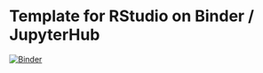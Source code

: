 # Template for RStudio on Binder / JupyterHub

[![Binder](https://mybinder.org/badge_logo.svg)](https://mybinder.org/v2/gh/mscharkow/2022-IA/HEAD?urlpath=rstudio)

